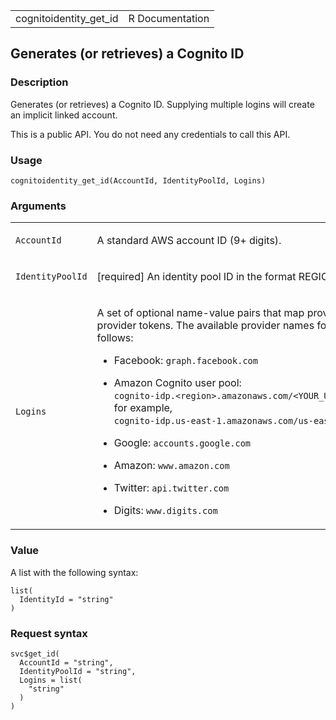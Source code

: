 <table style="width: 100%;">
<tbody>
<tr class="odd">
<td>cognitoidentity_get_id</td>
<td style="text-align: right;">R Documentation</td>
</tr>
</tbody>
</table>

## Generates (or retrieves) a Cognito ID

### Description

Generates (or retrieves) a Cognito ID. Supplying multiple logins will
create an implicit linked account.

This is a public API. You do not need any credentials to call this API.

### Usage

    cognitoidentity_get_id(AccountId, IdentityPoolId, Logins)

### Arguments

<table>
<colgroup>
<col style="width: 35%" />
<col style="width: 65%" />
</colgroup>
<tbody>
<tr class="odd">
<td><code id="cognitoidentity_get_id_:_AccountId">AccountId</code></td>
<td><p>A standard AWS account ID (9+ digits).</p></td>
</tr>
<tr class="even">
<td><code
id="cognitoidentity_get_id_:_IdentityPoolId">IdentityPoolId</code></td>
<td><p>[required] An identity pool ID in the format
REGION:GUID.</p></td>
</tr>
<tr class="odd">
<td><code id="cognitoidentity_get_id_:_Logins">Logins</code></td>
<td><p>A set of optional name-value pairs that map provider names to
provider tokens. The available provider names for <code>Logins</code>
are as follows:</p>
<ul>
<li><p>Facebook: <code>graph.facebook.com</code></p></li>
<li><p>Amazon Cognito user pool: <code
style="white-space: pre;">⁠cognito-idp.&lt;region&gt;.amazonaws.com/&lt;YOUR_USER_POOL_ID&gt;⁠</code>,
for example, <code
style="white-space: pre;">⁠cognito-idp.us-east-1.amazonaws.com/us-east-1_123456789⁠</code>.</p></li>
<li><p>Google: <code>accounts.google.com</code></p></li>
<li><p>Amazon: <code>www.amazon.com</code></p></li>
<li><p>Twitter: <code>api.twitter.com</code></p></li>
<li><p>Digits: <code>www.digits.com</code></p></li>
</ul></td>
</tr>
</tbody>
</table>

### Value

A list with the following syntax:

    list(
      IdentityId = "string"
    )

### Request syntax

    svc$get_id(
      AccountId = "string",
      IdentityPoolId = "string",
      Logins = list(
        "string"
      )
    )
